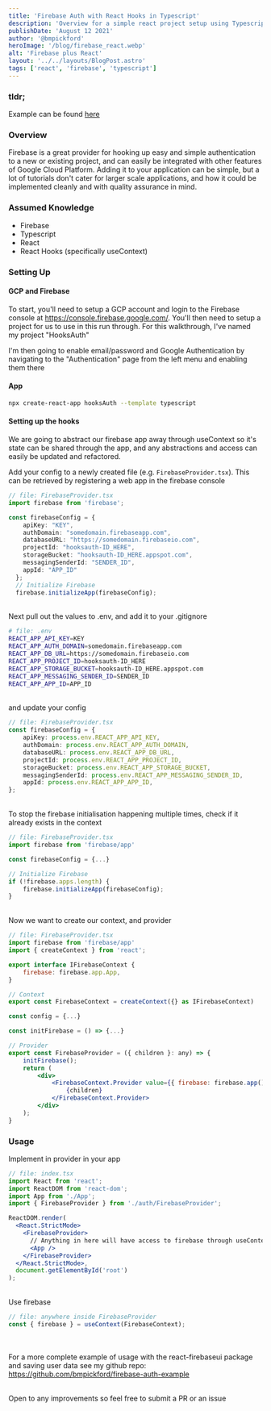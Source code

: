 ```yaml
---
title: 'Firebase Auth with React Hooks in Typescript'
description: 'Overview for a simple react project setup using Typescript, functional components, hooks and Firebase'
publishDate: 'August 12 2021'
author: '@bmpickford'
heroImage: '/blog/firebase_react.webp'
alt: 'Firebase plus React'
layout: '../../layouts/BlogPost.astro'
tags: ['react', 'firebase', 'typescript']
---
```

### tldr;
Example can be found [here](https://github.com/bmpickford/firebase-auth-example)


### Overview
Firebase is a great provider for hooking up easy and simple authentication to a new or existing project, and can easily be integrated with other features of Google Cloud Platform. Adding it to your application can be simple, but a lot of tutorials don't cater for larger scale applications, and how it could be implemented cleanly and with quality assurance in mind.

### Assumed Knowledge
 * Firebase
 * Typescript
 * React
 * React Hooks (specifically useContext)

### Setting Up
#### GCP and Firebase
To start, you'll need to setup a GCP account and login to the Firebase console at https://console.firebase.google.com/. You'll then need to setup a project for us to use in this run through. For this walkthrough, I've named my project "HooksAuth"

I'm then going to enable email/password and Google Authentication by navigating to the "Authentication" page from the left menu and enabling them there

#### App
```bash
npx create-react-app hooksAuth --template typescript
```

#### Setting up the hooks
We are going to abstract our firebase app away through useContext so it's state can be shared through the app, and any abstractions and access can easily be updated and refactored.<br />

Add your config to a newly created file (e.g. `FirebaseProvider.tsx`). This can be retrieved by registering a web app in the firebase console
```typescript
// file: FirebaseProvider.tsx
import firebase from 'firebase';

const firebaseConfig = {
    apiKey: "KEY",
    authDomain: "somedomain.firebaseapp.com",
    databaseURL: "https://somedomain.firebaseio.com",
    projectId: "hooksauth-ID_HERE",
    storageBucket: "hooksauth-ID_HERE.appspot.com",
    messagingSenderId: "SENDER_ID",
    appId: "APP_ID"
  };
  // Initialize Firebase
  firebase.initializeApp(firebaseConfig);
```
<br/>Next pull out the values to .env, and add it to your .gitignore
```bash
# file: .env
REACT_APP_API_KEY=KEY
REACT_APP_AUTH_DOMAIN=somedomain.firebaseapp.com
REACT_APP_DB_URL=https://somedomain.firebaseio.com
REACT_APP_PROJECT_ID=hooksauth-ID_HERE
REACT_APP_STORAGE_BUCKET=hooksauth-ID_HERE.appspot.com
REACT_APP_MESSAGING_SENDER_ID=SENDER_ID
REACT_APP_APP_ID=APP_ID
```

<br/>and update your config
```typescript
// file: FirebaseProvider.tsx
const firebaseConfig = {
    apiKey: process.env.REACT_APP_API_KEY,
    authDomain: process.env.REACT_APP_AUTH_DOMAIN,
    databaseURL: process.env.REACT_APP_DB_URL,
    projectId: process.env.REACT_APP_PROJECT_ID,
    storageBucket: process.env.REACT_APP_STORAGE_BUCKET,
    messagingSenderId: process.env.REACT_APP_MESSAGING_SENDER_ID,
    appId: process.env.REACT_APP_APP_ID,
};
```

<br/>To stop the firebase initialisation happening multiple times, check if it already exists in the context
```typescript
// file: FirebaseProvider.tsx
import firebase from 'firebase/app'

const firebaseConfig = {...}

// Initialize Firebase
if (!firebase.apps.length) {
    firebase.initializeApp(firebaseConfig);
}
```

<br/>Now we want to create our context, and provider
```jsx
// file: FirebaseProvider.tsx
import firebase from 'firebase/app'
import { createContext } from 'react';

export interface IFirebaseContext {
    firebase: firebase.app.App,
}

// Context
export const FirebaseContext = createContext({} as IFirebaseContext)

const config = {...}

const initFirebase = () => {...}

// Provider
export const FirebaseProvider = ({ children }: any) => {
    initFirebase();
    return (
        <div>
            <FirebaseContext.Provider value={{ firebase: firebase.app() } as IFirebaseContext}>
                {children}
            </FirebaseContext.Provider>
        </div>
    );
}
```

### Usage
Implement in provider in your app
```jsx
// file: index.tsx
import React from 'react';
import ReactDOM from 'react-dom';
import App from './App';
import { FirebaseProvider } from './auth/FirebaseProvider';

ReactDOM.render(
  <React.StrictMode>
    <FirebaseProvider>
      // Anything in here will have access to firebase through useContext
      <App />
    </FirebaseProvider>
  </React.StrictMode>,
  document.getElementById('root')
);
```

<br/>Use firebase
```typescript
// file: anywhere inside FirebaseProvider
const { firebase } = useContext(FirebaseContext);
```

<br/><br/>For a more complete example of usage with the react-firebaseui package and saving user data see my github repo: https://github.com/bmpickford/firebase-auth-example<br /><br />

Open to any improvements so feel free to submit a PR or an issue